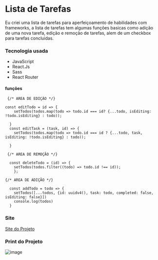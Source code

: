 # Lista de Tarefas
Eu criei uma lista de tarefas para aperfeiçoamento de habilidades com frameworks, a lista de tarefas tem algumas funções basicas como adição de uma nova tarefa, edição e remoção de tarefas, alem de um checkbox para tarefas concluidas.

### Tecnologia usada

- JavaScript
- React.Js
- Sass
- React Router

#### funções
```
 {/* AREA DE EDIÇÃO */}
   
const editTodo = id => {
    setTodos(todos.map(todo => todo.id === id? {...todo, isEditing: !todo.isEditing} : todo));
    
  }
  const editTask = (task, id) => {
    setTodos(todos.map(todo => todo.id === id ? {...todo, task, isEditing: !todo.isEditing} : todo));
  
  }

 {/* AREA DE REMOÇÃO */}

  const deleteTodo = (id) => {
    setTodos(todos.filter((todo) => todo.id !== id));
    };

{/* AREA DE ADIÇÃO */}
  
  const addTodo = todo => {
    setTodos([...todos, {id: uuidv4(), task: todo, completed: false, isEditing: false}])
    console.log(todos)
  }
```

### Site
[Site do Projeto](https://todolistfrreact.vercel.app/)

### Print do Projeto

![image](https://github.com/devcarlosrlima/Lista-de-tarefas/assets/136191341/84f3fc1a-7b99-4086-a815-ed676be450b5)
